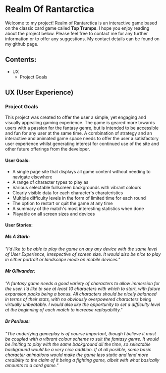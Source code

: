 # Realm Of Rantarctica

Welcome to my project! Realm of Rantarctica is an interactive game based on the classic card game called **Top Trumps**.  I hope you enjoy reading about the project below.  Please feel free to contact me for any further information or to offer any suggestions. My contact details can be found on my github page.

## Contents:
* UX
  * Project Goals

## UX (User Experience)
### Project Goals
This project was created to offer the user a simple, yet engaging and visually appealing gaming experience. The game is geared more towards users with a passion for the fantasy genre, but is intended to be accessible and fun for any user at the same time. A combination of strategy and an interactive and animated game space needs to offer the user a satisfactory user experience whilst generating interest for continued use of the site and other future offerings from the developer. 

#### User Goals:
* A single page site that displays all game content without needing to navigate elsewhere
* A range of character types to play as
* Various selectable fullscreen backgrounds with vibrant colours
* Clearly visible data for each character's charateristics
* Multiple difficulty levels in the form of limited time for each round
* The option to restart or quit the game at any time
* A summary of the match's most interesting statistics when done
* Playable on all screen sizes and devices

#### User Stories:

##### Ms A Stark: 
<em>"I'd like to be able to play the game on any any device with the same level of User Experience, irrespective of screen size. It would also be nice to play in either portrait or landscape mode on mobile devices."</em>

##### Mr Ollivander: 
<em>"A fantasy game needs a good variety of characters to allow immersion for the user. I'd like to see at least 10 characters with which to start, with future expansion packs being a bonus. All characters should be nicely balanced in terms of their stats, with no obviously overpowered characters being virtually unbeatable. I would also like the opportunity to set a difficulty level at the beginning of each match to increase replayability."</em>

##### Dr Perilous: 
<em>"The underlying gameplay is of course important, though I believe it must be coupled with a vibrant colour scheme to suit the fantasy genre. It would be limiting to play with the same background all the time, so selectable background would be a very nice addition. If at all posiible, some basic character animations would make the game less static and lend more credibilty to the claim of it being a fighting game, albeit with what basically amounts to a card game."</em>